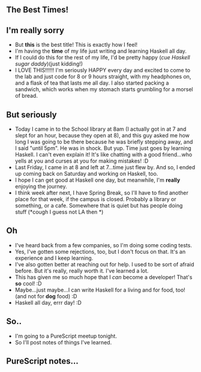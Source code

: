 ## The **Best** Times!

## I'm really sorry
- But **this** is the best title! This is exactly how I feel!
- I'm having the **time** of my life just writing and learning Haskell all day. 
- If I could do this for the rest of my life, I'd be pretty happy (*cue Haskell sugar daddy*)(just kidding!)
- I LOVE THIS!!!!!! I'm seriously HAPPY every day and excited to come to the lab and just code for 8 or 9 hours straight, with my
  headphones on, and a flask of tea that lasts me all day. I also started packing a sandwich, which works when my stomach starts grumbling  for a morsel of bread.

## But seriously
- Today I came in to the School library at 8am (I actually got in at 7 and slept for an hour, because they open at 8), and this guy asked me how long I was going to be there because he was briefly stepping away, and I said "until 5pm". He was in shock. But yup. Time just
goes by learning Haskell. I can't even explain it! It's like chatting with a good friend...who yells at you and curses at you for making mistakes! :D
- Last Friday, I came in at 8 and left at 7...time just flew by. And so, I ended up coming back on Saturday and working on Haskell, too.
- I hope I can get good at Haskell one day, but meanwhile, I'm **really** enjoying the journey. 
- I think week after next, I have Spring Break, so I'll have to find another place for that week, if the campus is closed. Probably
  a library or something, or a cafe. Somewhere that is quiet but has people doing stuff (*cough I guess not LA then *)

## Oh
- I've heard back from a few companies, so I'm doing some coding tests. 
- Yes, I've gotten some rejections, too, but I don't focus on that. It's an experience and I keep learning.
- I've also gotten better at reaching out for help. I used to be sort of afraid before. But it's really, really worth it. I've learned a lot.
- This has given me so much hope that I *can* become a developer! That's **so** cool! :D
- Maybe...just maybe...I can write Haskell for a living and for food, too! (and not for **dog** food) :D
- Haskell all day, errr day! :D

## So..
- I'm going to a PureScript meetup tonight. 
- So I'll post notes of things I've learned.

## PureScript notes...
